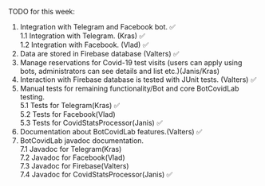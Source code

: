 TODO for this week:
1. Integration with Telegram and Facebook bot. :white_check_mark: <br/>
    1.1 Integration with Telegram. (Kras) :white_check_mark: <br/>
    1.2 Integration with Facebook. (Vlad) :white_check_mark: <br/>
2. Data are stored in Firebase database (Valters) :white_check_mark: <br/>
3. Manage reservations for Covid-19 test visits (users can apply using bots, administrators can see details and list etc.)(Janis/Kras)<br/>
4. Interaction with Firebase database is tested with JUnit tests. (Valters) :white_check_mark: <br/>
5. Manual tests for remaining functionality/Bot and core BotCovidLab testing. <br/>
    5.1 Tests for Telegram(Kras) :white_check_mark: <br/>
    5.2 Tests for Facebook(Vlad) <br/>
    5.3 Tests for CovidStatsProcessor(Janis) :white_check_mark: <br/>
6. Documentation about BotCovidLab features.(Valters) :white_check_mark: <br/>
7. BotCovidLab javadoc documentation. <br/>
    7.1 Javadoc for Telegram(Kras) <br/>
    7.2 Javadoc for Facebook(Vlad) <br/>
    7.3 Javadoc for Firebase(Valters) <br/>
    7.4 Javadoc for CovidStatsProcessor(Janis) :white_check_mark: <br/>
